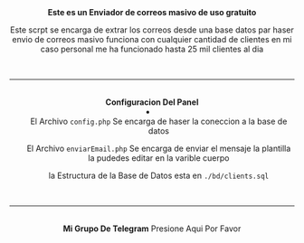 <center>
<b>Este es un Enviador de correos masivo de uso gratuito</b>
    <br>
<p>Este scrpt se encarga de extrar los correos desde una base datos par haser envio de correos masivo funciona con cualquier cantidad de clientes en mi caso personal me ha funcionado hasta 25 mil clientes al dia</p>
    <br>
    <hr>
    <br>
<b>Configuracion Del Panel</b>
    <br>
<li>
    <ul>El Archivo <code>config.php</code> Se encarga de haser la coneccion a la base de datos</ul>
    <ul>El Archivo <code>enviarEmail.php</code> Se encarga de enviar el mensaje la plantilla la pudedes editar en la varible cuerpo</ul>
    <ul>la Estructura de la Base de Datos esta en <code>./bd/clients.sql</code></ul>
</li>
    <br>
    <hr>
    <br>
<b>Mi Grupo De Telegram</b>
<a blank="" href="https://t.me/jbriden" style="text-decoration: none;">Presione Aqui Por Favor</a>
<br>
</center>